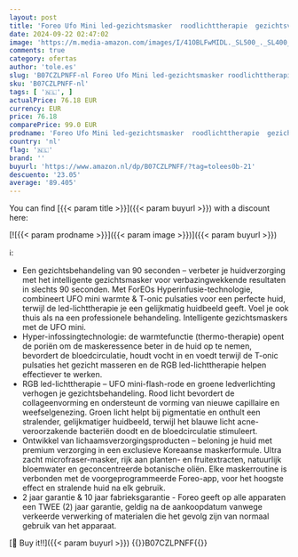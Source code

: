 ```yaml
---
layout: post
title: 'Foreo Ufo Mini led-gezichtsmasker  roodlichttherapie  gezichtsverzorging  Koreaanse cosmetica  thermotherapie en gezichtsmassageapparaat  vochtinbrengende crème  verhoogde huidverzorgingsopname'
date: 2024-09-22 02:47:02
image: 'https://m.media-amazon.com/images/I/41OBLFwMIDL._SL500_._SL400_.jpg'
comments: true
category: ofertas
author: 'tole.es'
slug: 'B07CZLPNFF-nl Foreo Ufo Mini led-gezichtsmasker roodlichttherapie...'
sku: 'B07CZLPNFF-nl'
tags: [ '🇳🇱', ]
actualPrice: 76.18 EUR
currency: EUR
price: 76.18
comparePrice: 99.0 EUR
prodname: 'Foreo Ufo Mini led-gezichtsmasker  roodlichttherapie  gezichtsverzorging  Koreaanse cosmetica  thermotherapie en gezichtsmassageapparaat  vochtinbrengende crème  verhoogde huidverzorgingsopname'
country: 'nl'
flag: '🇳🇱'
brand: ''
buyurl: 'https://www.amazon.nl/dp/B07CZLPNFF/?tag=tolees0b-21'
descuento: '23.05'
average: '89.405'
---
```


You can find [{{< param title >}}]({{< param buyurl >}}) with a discount here:

[![{{< param prodname >}}]({{< param image >}})]({{< param buyurl >}})

ℹ️:

- Een gezichtsbehandeling van 90 seconden – verbeter je huidverzorging met het intelligente gezichtsmasker voor verbazingwekkende resultaten in slechts 90 seconden. Met ForEOs Hyperinfusie-technologie, combineert UFO mini warmte & T-onic pulsaties voor een perfecte huid, terwijl de led-lichttherapie je een gelijkmatig huidbeeld geeft. Voel je ook thuis als na een professionele behandeling. Intelligente gezichtsmaskers met de UFO mini.
- Hyper-infossingtechnologie: de warmtefunctie (thermo-therapie) opent de poriën om de maskeressence beter in de huid op te nemen, bevordert de bloedcirculatie, houdt vocht in en voedt terwijl de T-onic pulsaties het gezicht masseren en de RGB led-lichttherapie helpen effectiever te werken.
- RGB led-lichttherapie – UFO mini-flash-rode en groene ledverlichting verhogen je gezichtsbehandeling. Rood licht bevordert de collageenvorming en ondersteunt de vorming van nieuwe capillaire en weefselgenezing. Groen licht helpt bij pigmentatie en onthult een stralender, gelijkmatiger huidbeeld, terwijl het blauwe licht acne-veroorzakende bacteriën doodt en de bloedcirculatie stimuleert.
- Ontwikkel van lichaamsverzorgingsproducten – beloning je huid met premium verzorging in een exclusieve Koreaanse maskerformule. Ultra zacht microfraser-masker, rijk aan planten- en fruitextracten, natuurlijk bloemwater en geconcentreerde botanische oliën. Elke maskerroutine is verbonden met de voorgeprogrammeerde Foreo-app, voor het hoogste effect en stralende huid na elk gebruik.
- 2 jaar garantie & 10 jaar fabrieksgarantie - Foreo geeft op alle apparaten een TWEE (2) jaar garantie, geldig na de aankoopdatum vanwege verkeerde verwerking of materialen die het gevolg zijn van normaal gebruik van het apparaat.

[🛒 Buy it!!]({{< param buyurl >}})
{{<world>}}B07CZLPNFF{{</world>}}
